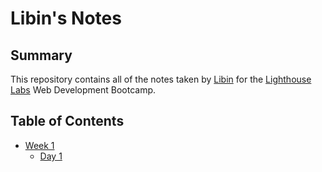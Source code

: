 # Libin's Notes

## Summary 
This repository contains all of the notes taken by [Libin](https://github.com/libinali) for the [Lighthouse Labs](https://www.lighthouselabs.ca/) Web Development Bootcamp.
## Table of Contents
* [Week 1](/project/Week_1/)
  * [Day 1](/project/Week_1/Day_1/)